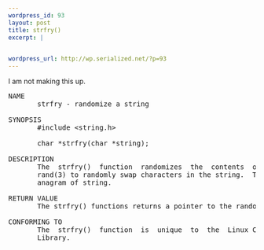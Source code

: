 ```yaml
--- 
wordpress_id: 93
layout: post
title: strfry()
excerpt: |
  

wordpress_url: http://wp.serialized.net/?p=93
---
```

<p>I am not making this up.<br/></p>


<pre>
NAME
       strfry - randomize a string

SYNOPSIS
       #include &lt;string.h&gt;

       char *strfry(char *string);

DESCRIPTION
       The  strfry()  function  randomizes  the  contents  of  string by using
       rand(3) to randomly swap characters in the string.  The  result  is  an
       anagram of string.

RETURN VALUE
       The strfry() functions returns a pointer to the randomized string.

CONFORMING TO
       The  strfry()  function  is  unique  to  the  Linux C Library and GNU C
       Library.
</pre>
